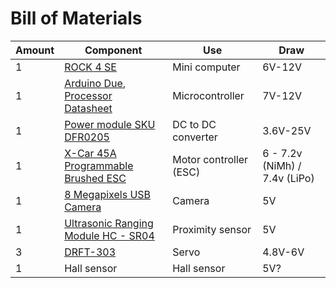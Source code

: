 # Bill of Materials

|Amount|Component|Use|Draw|
|-|-|-|-|
|1|[ROCK 4 SE](https://wiki.radxa.com/Rock4/getting_started)|Mini computer|6V-12V|
|1|[Arduino Due](https://docs.arduino.cc/hardware/due/), [Processor Datasheet](https://ww1.microchip.com/downloads/en/DeviceDoc/Atmel-11057-32-bit-Cortex-M3-Microcontroller-SAM3X-SAM3A_Datasheet.pdf)|Microcontroller|7V-12V|
|1|[Power module SKU DFR0205](https://wiki.dfrobot.com/Power_Module__SKU_DFR0205_)|DC to DC converter|3.6V-25V|
|1|[X-Car 45A Programmable Brushed ESC](https://hobbytorg.com/download/Manual_HobbyKing_X_Car45A.pdf)|Motor controller (ESC)|6 - 7.2v (NiMh) / 7.4v (LiPo)|
|1|[8 Megapixels USB Camera](https://www.dfrobot.com/product-2188.html)|Camera|5V|
|1|[Ultrasonic Ranging Module HC - SR04](https://cdn.sparkfun.com/datasheets/Sensors/Proximity/HCSR04.pdf)|Proximity sensor|5V|
|3|[DRFT-303](https://www.amazon.sg/Turnigy-D-Spec-DRFT-303-Steering-0-10Sec/dp/B00USQXOP4)|Servo|4.8V-6V|
|1|Hall sensor|Hall sensor|5V?|
